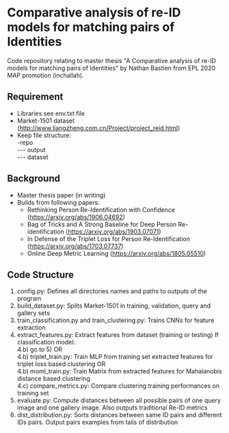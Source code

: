 # Comparative analysis of re-ID models for matching pairs of Identities

Code repository relating to master thesis "A Comparative analysis of re-ID models for matching pairs of Identities" by Nathan Bastien from EPL 2020 MAP promotion (inchallah).

## Requirement

- Libraries see env.txt file
- Market-1501 dataset (http://www.liangzheng.com.cn/Project/project_reid.html)
- Keep file structure:  
	-repo  
	--- output  
	--- dataset

## Background

- Master thesis paper (in writing)
- Builds from following papers:
	- Rethinking Person Re-Identification with Confidence (https://arxiv.org/abs/1906.04692)
	- Bag of Tricks and A Strong Baseline for Deep Person Re-identification (https://arxiv.org/abs/1903.07071)
	- In Defense of the Triplet Loss for Person Re-Identification (https://arxiv.org/abs/1703.07737)
	- Online Deep Metric Learning (https://arxiv.org/abs/1805.05510)

## Code Structure

1) config.py: Defines all directories names and paths to outputs of the program
2) build_dataset.py: Splits Market-1501 in training, validation, query and gallery sets
3) train_classification.py and train_clustering.py: Trains CNNs for feature extraction
4) extract_features.py: Extract features from dataset (training or testing)
If classification model:  
	4.b) go to 5) OR   
	4.b) triplet_train.py: Train MLP from training set extracted features for triplet loss based clustering OR  
	4.b) moml_train.py: Train Matrix from extracted features for Mahalanobis distance based clustering  
	4.c) compare_metrics.py: Compare clustering training performances on training set
5) evaluate.py: Compute distances between all possible pairs of one query image and one gallery image. Also outputs traditional Re-ID metrics
6) dist_distribution.py: Sorts distances between same ID pairs and different IDs pairs. Output pairs examples from tails of distribution